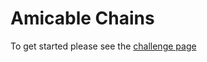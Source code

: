 # Amicable Chains

To get started please see the [challenge page](https://projecteuler.net/problem=95)
